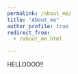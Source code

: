 ```yaml
---
permalink: /about_me/
title: "About_me"
author_profile: true
redirect_from: 
  - /about_me.html

---
```


HELLOOOO!!